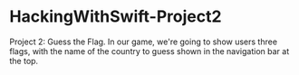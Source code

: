 # HackingWithSwift-Project2
Project 2: Guess the Flag. 
In our game, we're going to show users three flags, with the name of the country to guess shown in the navigation bar at the top. 
